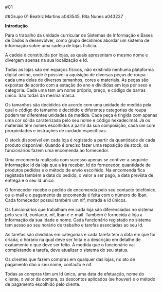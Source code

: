 #C1

##Grupo 01 Beatriz Martins a043545, Rita Nunes a043237 

**Introdução** 

Para o trabalho da unidade curricular de Sistemas de Informação e Bases de Dados a desenvolver, como grupo decidimos abordar um sistema de informação sobre uma cadeia de lojas fictícia.

A cadeia é constituída por lojas, as quais apresentam o mesmo nome e divergem apenas na sua localização e Id.

Todas as lojas são em espaços físicos, não existindo nenhuma plataforma digital online, onde é possível a aquisição de diversas peças de roupa - cada uma delas de diversos tamanhos, cores e materiais. As peças são expostas de acordo com a estação do ano e divididas em loja por sexo e categoria. Cada uma tem um nome próprio, preço, e código de barras único. São todas da mesma marca.

Os tamanhos são decididos de acordo com uma unidade de medida pela qual o código do tamanho é decidido e diferentes categorias de roupa podem ter diferentes unidades de medida. Cada peça é tingida com apenas uma cor sólida caraterizada pelo seu nome e código hexadecimal. Já os materiais têm nomes escolhidos a partir da sua composição, cada um com prorpiedades e instruções de cuidado específicas. 

O stock disponível em cada loja é registado a partir da quantidade de cada produto disponível. Quando é preciso fazer uma reposição de stock, os funcionários fazem uma encomenda ao fornecedor.

Uma encomenda realizada com sucesso apenas se contiver a seguinte informação: Id da loja que a irá receber, Id do fornecedor, quantidade de produtos pedidos e o método de envio escolhido. Na encomenda fica registada também a data do pedido, o valor a ser pago, a data prevista de entrega e o seu Id único.

O fornecedor recebe o pedido de encomenda pelo seu contacto telefónico, ou e-mail e o pagamento da encomenda é feita com o número do Iban. Cada fornecedor possui também um nif, morada e Id únicos.

Os funcionários que trabalham em cada loja são diferenciados no sistema pelo seu Id, contacto, nif, Iban e e-mail. Também é fornecida à loja a informação da sua idade e nome. Cada funcionário registado no sistema tem aesso ao seu horário de trabalho e tarefas associadas ao seu Id.

As tarefas são divididas em categorias e cada tarefa tem a data em que foi criada, o horário na qual deve ser feita e a descrição em detalhe de exatamente o que deve ser feito. À medida que o funcionário vai completando a tarefa, deve atualizar o sistema do seu status.

Os clientes que fazem compras em qualquer das lojas, no ato de pagamento dão o seu nome, contacto e nif.

Todas as compras têm um Id único, uma data de efetuação, nome do cliente, o valor da compra, os descontos aplicados (se houver) e o método de pagamento escolhido pelo cliente.
